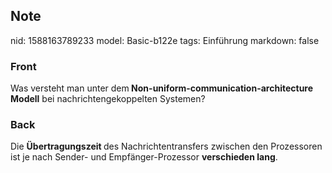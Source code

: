 ## Note
nid: 1588163789233
model: Basic-b122e
tags: Einführung
markdown: false

### Front
Was versteht man unter dem<b> Non-uniform-communication-architecture Modell</b> bei nachrichtengekoppelten Systemen?

### Back
Die <b>Übertragungszeit </b>des Nachrichtentransfers zwischen den Prozessoren ist je nach Sender- und Empfänger-Prozessor <b>verschieden lang</b>.
